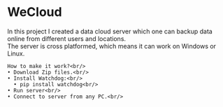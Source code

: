 # WeCloud
In this project I created a data cloud server which one can backup data online from different users and locations.<br/>
The server is cross platformed, which means it can work on Windows or Linux.<br/>
```
How to make it work?<br/>
• Download Zip files.<br/>
• Install Watchdog:<br/>
  • pip install watchdog<br/>
• Run server<br/>
• Connect to server from any PC.<br/>
```
 
